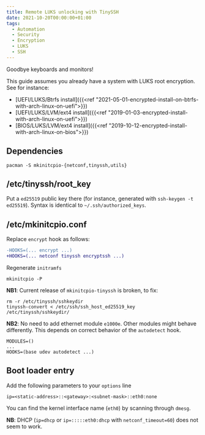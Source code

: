 ```yaml
---
title: Remote LUKS unlocking with TinySSH
date: 2021-10-20T00:00:00+01:00
tags:
  - Automation
  - Security
  - Encryption
  - LUKS
  - SSH
---
```


Goodbye keyboards and monitors!

<!--more-->

This guide assumes you already have a system with LUKS root encryption. See for
instance:
  - [UEFI/LUKS/Btrfs install]({{<ref "2021-05-01-encrypted-install-on-btrfs-with-arch-linux-on-uefi">}})
  - [UEFI/LUKS/LVM/ext4 install]({{<ref "2019-01-03-encrypted-install-with-arch-linux-on-uefi">}})
  - [BIOS/LUKS/LVM/ext4 install]({{<ref "2019-10-12-encrypted-install-with-arch-linux-on-bios">}})

## Dependencies

    pacman -S mkinitcpio-{netconf,tinyssh,utils}

## /etc/tinyssh/root_key

Put a `ed25519` public key there
(for instance, generated with `ssh-keygen -t ed25519`).
Syntax is identical to `~/.ssh/authorized_keys`.

## /etc/mkinitcpio.conf

Replace `encrypt` hook as follows:

```diff
-HOOKS=(... encrypt ...)
+HOOKS=(... netconf tinyssh encryptssh ...)
```

Regenerate `initramfs`

    mkinitcpio -P

**NB1**: Current release of `mkinitcpio-tinyssh` is broken, to fix:

    rm -r /etc/tinyssh/sshkeydir
    tinyssh-convert < /etc/ssh/ssh_host_ed25519_key /etc/tinyssh/sshkeydir/

**NB2**: No need to add ethernet module `e1000e`. Other modules might behave
differently. This depends on correct behavior of the `autodetect` hook.

    MODULES=()
    ...
    HOOKS=(base udev autodetect ...)


## Boot loader entry

Add the following parameters to your `options` line

    ip=<static-address>::<gateway>:<subnet-mask>::eth0:none

You can find the kernel interface name (`eth0`) by scanning through `dmesg`.

**NB**: DHCP (`ip=dhcp` or `ip=:::::eth0:dhcp` with `netconf_timeout=60`)
does not seem to work.
